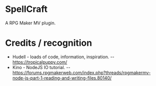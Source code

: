 # SpellCraft
A RPG Maker MV plugin.



# Credits / recognition
 - Hudell - loads of code, information, inspiration.
 -- https://tropicalpuppy.com/
 - Kino - NodeJS IO tutorial. 
 -- https://forums.rpgmakerweb.com/index.php?threads/rpgmakermv-node-js-part-1-reading-and-writing-files.80140/